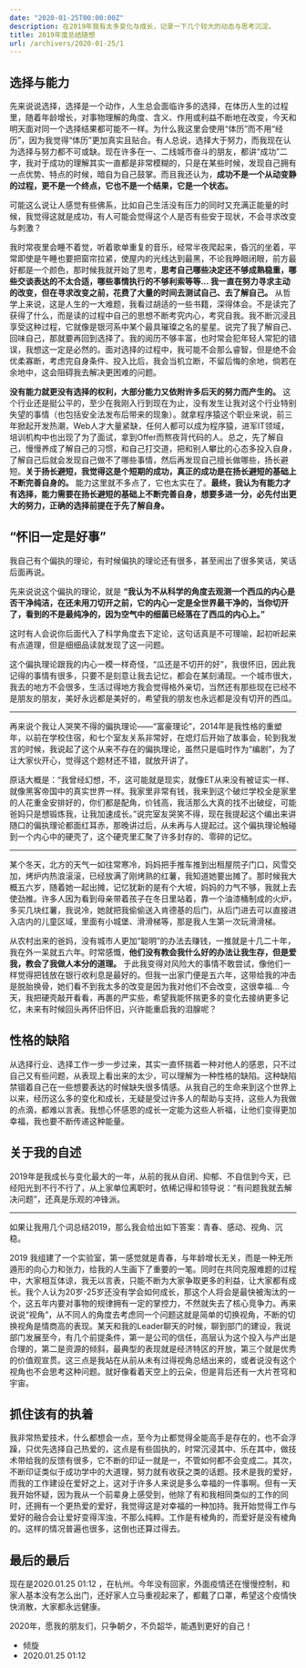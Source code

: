 ```yaml
---
date: "2020-01-25T00:00:00Z"
description: 在2019年我有太多变化与成长，记录一下几个较大的动态与思考沉淀。
title: 2019年度总结随想
url: /archivers/2020-01-25/1
---
```


## 选择与能力

先来说说选择，选择是一个动作，人生总会面临许多的选择，在体历人生的过程里，随着年龄增长，对事物理解的角度、含义、作用或利益不断地在改变，今天和明天面对同一个选择结果都可能不一样。为什么我这里会使用“体历”而不用“经历”，因为我觉得“体历”更加真实且贴合。有人总说，选择大于努力，而我现在认为选择与努力都不可或缺。现在许多在一、二线城市奋斗的朋友，都讲“成功”二字，我对于成功的理解其实一直都是非常模糊的，只是在某些时候，发现自己拥有一点优势、特点的时候，暗自为自己鼓掌。而且我还认为，**成功不是一个从动变静的过程，更不是一个终点，它也不是一个结果，它是一个状态。**

可能这么说让人感觉有些佛系，比如自己生活没有压力的同时又充满正能量的时候，我觉得这就是成功，有人可能会觉得这个人是否有些安于现状，不会寻求改变与刺激？

我时常夜里会睡不着觉，听着歌单重复的音乐，经常半夜爬起来，昏沉的坐着，平常即使是午睡也要把窗帘拉紧，使屋内的光线达到最黑，不论我睁眼闭眼，前方最好都是一个颜色，那时候我就开始了思考，**思考自己哪些决定还不够成熟稳重，哪些交谈表达的不太合适，哪些事情执行的不够利索等等… 我一直在努力寻求主动的改变，但在寻求改变之前，花费了大量的时间去测试自己、去了解自己。** 从哲学上来说，这是人生的一大难题，我看过胡适的一些书籍，深得体会。不是读完了获得了什么，而是读的过程中自己的思想不断考究内心，考究自我。我不断沉浸且享受这种过程，它就像是银河系中某个最具璀璨之名的星星。说完了我了解自己、回味自己，那就要再回到选择了。我的阅历不够丰富，也时常会犯年轻人常犯的错误，我想这一定是必然的。面对选择的过程中，我可能不会那么睿智，但是绝不会优柔寡断，考虑完自身条件、投入比后，我会当机立断，不留后悔的余地，倘若在余地中，这会阻碍我去解决更困难的问题。

**没有能力就更没有选择的权利，大部分能力又依附许多后天的努力而产生的。** 这个行业还是挺公平的，至少在我刚入行到现在为止，没有发生让我对这个行业特别失望的事情（也包括安全法发布后带来的现象）。就拿程序猿这个职业来说，前三年掀起开发热潮，Web人才大量紧缺，任何人都可以成为程序猿，进军IT领域，培训机构中也出现了为了面试，拿到Offer而熬夜背代码的人。总之，先了解自己，慢慢养成了解自己的习惯，和自己打交道，把和别人攀比的心态多投入自身，了解自己后就会发现自己做不了哪些事情，然后再发现自己擅长做哪些，扬长避短。**关于扬长避短，我觉得这是个短期的成功，真正的成功是在扬长避短的基础上不断完善自身的。** 能力这里就不多点了，它也太实在了。**最终，我认为有能力才有选择，能力需要在扬长避短的基础上不断完善自身，想要多进一分，必先付出更大的努力，正确的选择前提在于先了解自身。**

## “怀旧一定是好事”

我自己有个偏执的理论，有时候偏执的理论还有很多，甚至闹出了很多笑话，笑话后面再说。

先来说说这个偏执的理论，就是 **“我认为不从科学的角度去观测一个西瓜的内心是否干净纯洁，在还未用刀切开之前，它的内心一定是全世界最干净的，当你切开了，看到的不是最纯净的，因为空气中的细菌已经落在了西瓜的内心上。”**

这时有人会说你后面代入了科学角度去下定论，这句话真是不可理喻，起初听起来有点道理，但是细细品读就发现了这一问题。

这个偏执理论跟我的内心一模一样奇怪，“瓜还是不切开的好”，我很怀旧，因此我记得的事情有很多，只要不是刻意让我去记忆，都会在某刻涌现。一个城市很大，我去的地方不会很多，生活过得地方我会觉得格外亲切，当然还有那些现在已经不是朋友的朋友，美好永远都是美好的，希望我的朋友也永远都是没有切开的西瓜。

***

再来说个我让人哭笑不得的偏执理论——“富豪理论”，2014年是我性格的重塑年，以前在学校住宿，和七个室友关系非常好，在熄灯后开始了故事会，轮到我发言的时候，我说起了这个从来不存在的偏执理论，虽然只是临时作为“编剧”，为了让大家伙开心，觉得这个题材还不错，就放开讲了。

原话大概是：“我曾经幻想，不，这可能就是现实，就像ET从来没有被证实一样、就像黑客帝国中的真实世界一样。我家里非常有钱，我来到这个破烂学校全是家里的人花重金安排好的，你们都是配角，价钱高，我活那么大真的找不出破绽，可能爸妈只是想锻炼我，让我加速成长。”说完室友哭笑不得，现在我提起这个编出来讲随口的偏执理论都面红耳赤，那晚讲过后，从未再与人提起过。这个偏执理论触碰到一个内心中的硬壳了，这个硬壳里汇聚了许多封存的、零碎的记忆。

***

某个冬天，北方的天气一如往常寒冷，妈妈把手推车推到出租屋院子门口，风雪交加，烤炉内热浪滚滚，已经放满了刚烤熟的红薯，我知道她要出摊了。那时候我大概五六岁，随着她一起出摊，记忆犹新的是有个大坡，妈妈的力气不够，我就上去使劲推。许多人因为看到母亲带着孩子在冬日里站着，靠一个油漆桶制成的火炉，多买几块红薯，我说冷，她就把我偷偷送入肯德基的后门，从后门进去可以直接进入店内的儿童区域，里面有小城堡、滑滑梯等，那是我人生第一次玩滑滑梯。

从农村出来的爸妈，没有城市人更加“聪明”的办法去赚钱，一推就是十几二十年，我在外一呆就五六年。时常感慨，**他们没有教会我什么好的办法让我生存，但是爱我，教会了我做人本分的道理。** 于此我变得对风险大的事情不敢尝试，像他们一样觉得把钱放在银行收利息是最好的。但我一出家门便是五六年，这带给我的冲击是脱胎换骨，她们看不到我太多的改变是因为我对他们不会改变，这很幸福… 今天，我把硬壳敲开看看，再裹的严实些，希望我能怀揣更多的变化去接纳更多记忆，未来有时候回头再怀旧怀旧，兴许能重启我的泪腺呢？


## 性格的缺陷

从选择行业、选择工作一步一步过来，其实一直怀揣着一种对他人的感恩，只不过自己又有些问题，从表现上看出来的太少，可以理解为一种性格的缺陷。这种缺陷禁锢着自己在一些想要表达的时候缺失很多情感。从我自己的生命来到这个世界上以来，经历这么多的变化和成长，无疑是受过许多人的帮助与支持，这些人为我做的点滴，都难以言表。我想心怀感恩的成长一定能为这些人祈福，让他们变得更加幸福，我也要不断传递这种能量。


## 关于我的自述

2019年是我成长与变化最大的一年，从前的我从自闭、抑郁、不自信到今天，已经阳光到不行不行了，从上家单位离职时，依稀记得和领导说：“有问题我就去解决问题”，还真是乐观的冲锋派。

***

如果让我用几个词总结2019，那么我会给出如下答案：青春、感动、视角、沉稳。 

2019 我组建了一个实验室，第一感觉就是青春，与年龄增长无关，而是一种无所遁形的向心力和张力，给我的人生画下了重要的一笔。同时在共同克服难题的过程中，大家相互体谅，我无以言表，只能不断为大家争取更多的利益，让大家都有成长。我个人认为20岁-25岁还没有学会如何成长，那这个人将会是最快被淘汰的一个，这五年内要对事物的规律拥有一定的掌控力，不然就失去了核心竞争力。再来说说“视角”，从不同人的角度去考虑同一个问题这就是简单的切换视角，不断的切换视角是情商高的表现。某天和我的Leader聊天的时候，聊到部门的建设，我说部门发展至今，有几个前提条件，第一是公司的信任，高层认为这个投入与产出是合理的，第二是资源的倾斜，最典型的表现就是经济特区的开放，第三个就是优秀的价值观宣贯。这三点是我站在从前从未有过得视角总结出来的，或者说没有这个视角也不会思考这种问题。就好像看着天空上的云朵，但是背后还有一大片苍穹和宇宙。

## 抓住该有的执着

我非常热爱技术，什么都想会一点，至今为止都觉得全能高手是存在的，也不会浮躁，只优先选择自己热爱的，这点是有些固执的，时常沉浸其中、乐在其中，做技术带给我的反馈有很多，它不断的印证一就是一，不管如何都不会变成二。其次，不断印证类似于成功学中的大道理，努力就有收获之类的话题。技术是我的爱好，而我的工作建设在爱好之上，这对于许多人来说是多么幸福的一件事啊。但有一天我开始怀疑，因为我从一个前辈身上感受到，他除了有和我相同类似的工作的同时，还拥有一个更热爱的爱好，我觉得这是对幸福的一种加持。我开始觉得工作与爱好的融合会让爱好变得浑浊，不那么纯粹。工作是有棱角的，而爱好是没有棱角的。这样的情况普遍也很多，这倒也还算过得去。

## 最后的最后

现在是2020.01.25 01:12 ，在杭州。今年没有回家，外面疫情还在慢慢控制，和家人基本没有怎么出门，还好家人立马重视起来了，都戴了口罩，希望这个疫情快快消散，大家都永远健康。

2020年，愿我的朋友们，只争朝夕，不负韶华，能遇到更好的自己！

- 倾旋
- 2020.01.25 01:12
